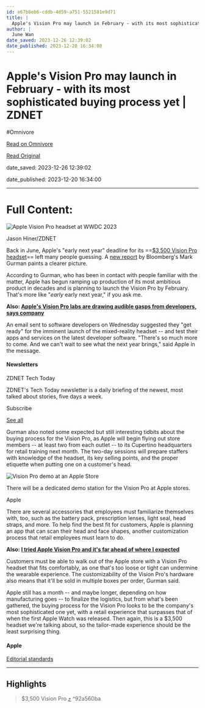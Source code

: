 ```yaml
---
id: e67b8eb6-cddb-4d59-a751-5521581e9d71
title: |
  Apple's Vision Pro may launch in February - with its most sophisticated buying process yet | ZDNET
author: |
  June Wan
date_saved: 2023-12-26 12:39:02
date_published: 2023-12-20 16:34:00
---
```


# Apple's Vision Pro may launch in February - with its most sophisticated buying process yet | ZDNET
#Omnivore

[Read on Omnivore](https://omnivore.app/me/apple-s-vision-pro-may-launch-in-february-with-its-most-sophisti-18ca73561ad)

[Read Original](https://www.zdnet.com/article/apples-vision-pro-may-launch-in-february-with-its-most-sophisticated-buying-process-yet/)

date_saved: 2023-12-26 12:39:02

date_published: 2023-12-20 16:34:00

--- 

# Full Content: 

![Apple Vision Pro headset at WWDC 2023](https://proxy-prod.omnivore-image-cache.app/1280x0,shQmDqG6tUk14SwU556Y8oq8hv91gVb5D3R4zQqtcH4Y/https://www.zdnet.com/a/img/resize/bdbce326a65f19210433f16d312b5cbc199a22d7/2023/06/06/be722f0a-e954-4ec1-8139-c79a21a734bc/img-8844.jpg?auto=webp&precrop=2048,1150,x0,y42&width=1280)

Jason Hiner/ZDNET

Back in June, Apple's "early next year" deadline for its ==[$3,500 Vision Pro headset](https://www.zdnet.com/article/meet-apples-arvr-vision-pro-headset-price-features-release-date-and-everything-else-to-know/)== left many people guessing. A [new report](https://www.bloomberg.com/news/articles/2023-12-20/when-will-apple-vision-pro-be-available-company-is-aiming-for-february?) by Bloomberg's Mark Gurman paints a clearer picture.

According to Gurman, who has been in contact with people familiar with the matter, Apple has begun ramping up production of its most ambitious product in decades and is planning to launch the Vision Pro by February. That's more like "_early_ early next year," if you ask me.

**Also: [Apple's Vision Pro labs are drawing audible gasps from developers, says company](https://www.zdnet.com/article/apples-vision-pro-labs-are-leaving-developers-at-an-audible-gasp-says-company/)**

An email sent to software developers on Wednesday suggested they "get ready" for the imminent launch of the mixed-reality headset -- and test their apps and services on the latest developer software. "There's so much more to come. And we can't wait to see what the next year brings," said Apple in the message.

#### Newsletters

ZDNET Tech Today

ZDNET's Tech Today newsletter is a daily briefing of the newest, most talked about stories, five days a week.

 Subscribe

[ See all](https://www.zdnet.com/newsletters/)

Gurman also noted some expected but still interesting tidbits about the buying process for the Vision Pro, as Apple will begin flying out store members -- at least two from each outlet -- to its Cupertino headquarters for retail training next month. The two-day sessions will prepare staffers with knowledge of the headset, its key selling points, and the proper etiquette when putting one on a customer's head. 

![Vision Pro demo at an Apple Store](https://proxy-prod.omnivore-image-cache.app/1280x720,soHbXjbLbRAFRC_TsmCnYCBdkBZUad0TfVitYb6KfrVg/https://www.zdnet.com/a/img/resize/ccf7252b549738d6070f5231024fa00e1eac0389/2023/12/20/5a4e07db-97aa-43ec-b123-e170ed6c16be/77e90237-7c03-4f69-953f-2cc91a249160-2880x1620.jpg?auto=webp&width=1280)

There will be a dedicated demo station for the Vision Pro at Apple stores.

Apple

There are several accessories that employees must familiarize themselves with, too, such as the battery pack, prescription lenses, light seal, head straps, and more. To help find the best fit for customers, Apple is planning an app that can scan their head and face shapes, another customization process that retail employees must learn to do. 

**Also: [I tried Apple Vision Pro and it's far ahead of where I expected](https://www.zdnet.com/article/i-tried-apple-vision-pro-and-its-far-ahead-of-where-i-expected/)**

Customers must be able to walk out of the Apple store with a Vision Pro headset that fits comfortably, as one that's too loose or tight can undermine the wearable experience. The customizability of the Vision Pro's hardware also means that it'll be sold in multiple boxes per order, Gurman said.

Apple still has a month -- and maybe longer, depending on how manufacturing goes -- to finalize the logistics, but from what's been gathered, the buying process for the Vision Pro looks to be the company's most sophisticated one yet, with a retail experience that surpasses that of when the first Apple Watch was released. Then again, this is a $3,500 headset we're talking about, so the tailor-made experience should be the least surprising thing.

#### Apple

[Editorial standards](https://www.zdnet.com/editorial-guidelines/)

---

## Highlights

> $3,500 Vision Pro [⤴️](https://omnivore.app/me/apple-s-vision-pro-may-launch-in-february-with-its-most-sophisti-18ca73561ad#92a560ba-8607-4bf6-8e0d-cf75d9966723)  ^92a560ba

